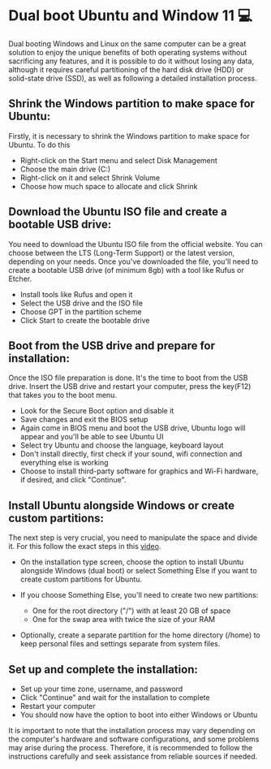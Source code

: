 # Dual boot Ubuntu and Window 11 💻 
Dual booting Windows and Linux on the same computer can be a great solution to enjoy the unique benefits of both operating systems without sacrificing any features, and it is possible to do it without losing any data, although it requires careful partitioning of the hard disk drive (HDD) or solid-state drive (SSD), as well as following a detailed installation process.


## Shrink the Windows partition to make space for Ubuntu:

Firstly, it is necessary to shrink the Windows partition to make space for Ubuntu. To do this

- Right-click on the Start menu and select Disk Management
- Choose the main drive (C:)
- Right-click on it and select Shrink Volume
- Choose how much space to allocate and click Shrink


## Download the Ubuntu ISO file and create a bootable USB drive:

You need to download the Ubuntu ISO file from the official website. You can choose between the LTS (Long-Term Support) or the latest version, depending on your needs. Once you've downloaded the file, you'll need to create a bootable USB drive (of minimum 8gb) with a tool like Rufus or Etcher.

- Install tools like Rufus and open it
- Select the USB drive and the ISO file
- Choose GPT in the partition scheme
- Click Start to create the bootable drive


## Boot from the USB drive and prepare for installation:

Once the ISO file preparation is done. It's the time to boot from the USB drive. Insert the USB drive and restart your computer, press the key(F12) that takes you to the boot menu. 

- Look for the Secure Boot option and disable it
- Save changes and exit the BIOS setup
- Again come in BIOS menu and boot the USB drive, Ubuntu logo will appear and you'll be able to see Ubuntu UI
- Select try Ubuntu and choose the language, keyboard layout
- Don't install directly, first check if your sound, wifi connection and everything else is working
- Choose to install third-party software for graphics and Wi-Fi hardware, if desired, and click "Continue".


## Install Ubuntu alongside Windows or create custom partitions:

The next step is very crucial, you need to manipulate the space and divide it. For this follow the exact steps in this [video](https://www.youtube.com/watch?v=5mfYj6uE1z0&ab_channel=TechnoBaazi).

- On the installation type screen, choose the option to install Ubuntu alongside Windows (dual boot) or select Something Else if you want to create custom partitions for Ubuntu.
- If you choose Something Else, you'll need to create two new partitions: 
    - One for the root directory ("/") with at least 20 GB of space
    - One for the swap area with twice the size of your RAM

- Optionally, create a separate partition for the home directory (/home) to keep personal files and settings separate from system files.


## Set up and complete the installation:

- Set up your time zone, username, and password
- Click "Continue" and wait for the installation to complete
- Restart your computer
- You should now have the option to boot into either Windows or Ubuntu

It is important to note that the installation process may vary depending on the computer's hardware and software configurations, and some problems may arise during the process. Therefore, it is recommended to follow the instructions carefully and seek assistance from reliable sources if needed.
